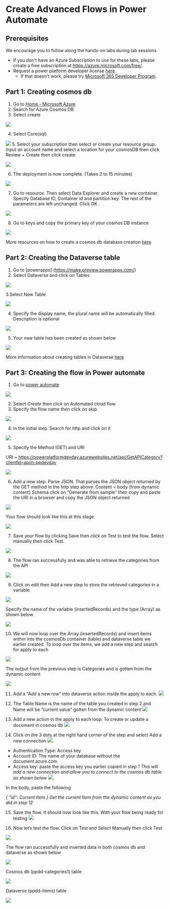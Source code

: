 
# Create Advanced Flows in Power Automate

## Prerequisites

We encourage you to follow along the hands-on labs during lab sessions.

* If you don't have an Azure Subscription to use for these labs, please create a free subscription at https://azure.microsoft.com/free/.
* Request a power platform developer license [here](https://go.microsoft.com/fwlink/?LinkId=2180357&clcid=0x409).
    * If that doesn't work, please try  [Microsoft 365 Developer Program](https://docs.microsoft.com/en-us/office/developer-program/microsoft-365-developer-program#join-the-microsoft-365-developer-program).
    
## Part 1: Creating cosmos db
1.	Go to [Home - Microsoft Azure](portal.azure.com)
2.	Search for Azure Cosmos DB
3.	Select create

![](images/3.png) 

4.	Select Core(sql)

![](images/4.png) 
5.	Select your subscription then select or create your resource group. Input an  account name and select a location for your cosmosDB then click Review + Create then click create

![](images/5.png) 
 

6.	The deployment is now complete. (Takes 2 to 15 minutes)

![](images/6.png) 

7.	Go to resource. Then select Data Explorer and create a new container. Specify Database ID, Container id and  partition key. The rest of the parameters are left unchanged. Click OK .

![](images/7.png) 
 

8.	Go to keys and copy the primary key of your cosmos DB instance

![](images/8.png) 
 

More resources on how to create a cosmos db database creation [here](https://docs.microsoft.com/en-us/azure/cosmos-db/sql/create-cosmosdb-resources-portal)

## Part 2: Creating the Dataverse table
1.	Go to [powerapps] (https://make.preview.powerapps.com/)
2.	Select Dataverse and click on Tables

![](images/d1.png) 

3.Select New Table

![](images/d2.png) 

4. Specify the display name, the plural name will be automatically filled. Description is optional

![](images/d3.png) 

5. Your new table has been created as shown below

![](images/d4.png) 

More information about creating tables in Dataverse [here](https://docs.microsoft.com/en-us/learn/modules/get-started-with-powerapps-common-data-service/)

## Part 3: Creating the flow in Power automate
1. Go to [power automate](https://make.preview.powerautomate.com/)

![](images/f1.png) 

2. Select *Create* then click on Automated cloud flow
3.	Specify the flow name then click on skip

![](images/f2.png) 

4.	In the initial step. Search for http and click on it

![](images/f3.png) 

5.	Specify the Method (GET) and URI

URI = https://powerplatformdevday.azurewebsites.net/api/GetAPICategory?clientId=apim-ppdevday

![](images/f4.png) 

6.	Add a new step. Parse JSON. That parses the JSON object returned by the GET method in the http step above.
Content = body (from dynamic content)
Schema click on “Generate from sample” then  copy and paste the URI in a browser and copy the JSON object returned

![](images/f5.png) 

Your flow should look like this at this stage

![](images/f6.png) 

7.	Save your flow by clicking Save then click on Test to test the flow. Select manually then click Test.

![](images/f7.png) 

8.	The flow ran successfully and was able to retrieve the categories from the API

![](images/f8.png) 

9.	Click on edit then Add a new step to store the retrieved categories in a variable

![](images/f9.png) 

Specify the name of the variable (insertedRecords) and the type (Array) as shown below


![](images/f10.png) 

10.	We will now loop over the Array (insertedRecords) and insert items within into the cosmosDb container (table) and dataverse table we earlier created. To loop over the items, we add a new step and search for apply to each

![](images/f11.png) 

The output from the previous step is Categories and is gotten from the dynamic content

![](images/f12.png) 

11. Add a “Add a new row” into dataverse action inside the apply to each. 
 ![](images/f113.png)

12.	The Table Name is the name of the table you created in step 2 and Name will be “current value” gotten from the dynamic content
 ![](images/f14.png)
13.	Add a new action in the apply to each loop. To create or update a document in cosmos db
![](images/f15.png)
14.	Click on the 3 dots at the right hand corner of the step and select Add a new connection
               ![](images/f16.png).
- Authentication Type: Access key
- Account ID: The name of your database without the document.azure.com
- Access key: paste the access key you earlier copied in step 1
*This will add a new connection and allow you to connect to the cosmos db table as shown below*
![](images/f17.png).

In the body, paste the following

*{
  "id": Current Item 
}*
*Get the current Item from the dynamic content as you did in step 12*

15. Save the flow. It should now look like this. With your flow being ready for testing
![](images/f18.png)

16.	Now let’s test the flow. Click on Test and Select Manually then click Test

![](images/f19.png)

The flow ran successfully and inserted data in both cosmos db and dataverse as shown below

![](images/f20.png)

Cosmos db (ppdd-categories1) table

![](images/f21.png)

Dataverse (ppdd-items) table

![](images/f22.png)




